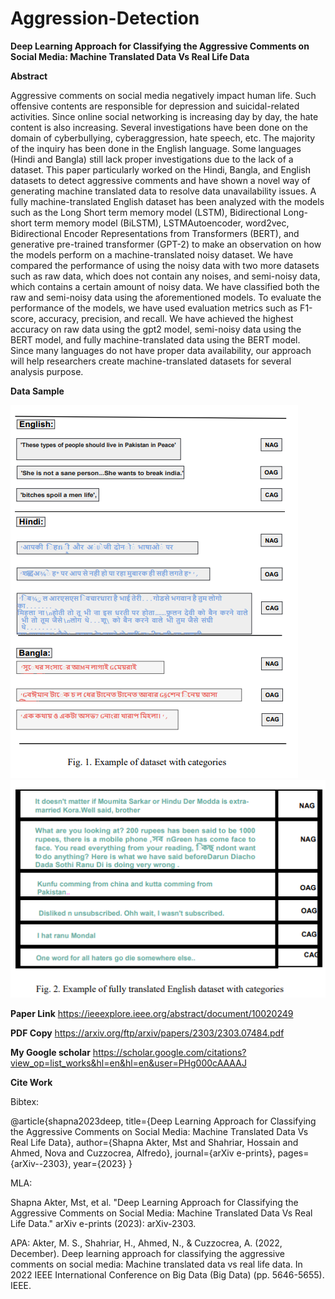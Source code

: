 # Aggression-Detection






**Deep Learning Approach for Classifying the 
Aggressive Comments on Social Media: Machine 
Translated Data Vs Real Life Data**

**Abstract**

Aggressive comments on social media negatively 
impact human life. Such offensive contents are responsible for 
depression and suicidal-related activities. Since online social 
networking is increasing day by day, the hate content is also 
increasing. Several investigations have been done on the domain 
of cyberbullying, cyberaggression, hate speech, etc. The majority 
of the inquiry has been done in the English language. Some 
languages (Hindi and Bangla) still lack proper investigations 
due to the lack of a dataset. This paper particularly worked 
on the Hindi, Bangla, and English datasets to detect aggressive 
comments and have shown a novel way of generating machine translated data to resolve data unavailability issues. A fully 
machine-translated English dataset has been analyzed with the 
models such as the Long Short term memory model (LSTM), 
Bidirectional Long-short term memory model (BiLSTM), LSTMAutoencoder, word2vec, Bidirectional Encoder Representations 
from Transformers (BERT), and generative pre-trained transformer (GPT-2) to make an observation on how the models 
perform on a machine-translated noisy dataset. We have compared the performance of using the noisy data with two more 
datasets such as raw data, which does not contain any noises, 
and semi-noisy data, which contains a certain amount of noisy 
data. We have classified both the raw and semi-noisy data 
using the aforementioned models. To evaluate the performance 
of the models, we have used evaluation metrics such as F1-score,
accuracy, precision, and recall. We have achieved the highest 
accuracy on raw data using the gpt2 model, semi-noisy data 
using the BERT model, and fully machine-translated data using 
the BERT model. Since many languages do not have proper data 
availability, our approach will help researchers create machine-translated datasets for several analysis purpose. 

**Data Sample**

 ![Framework](./images/fig1.png)
 ![Framework](./images/fig2.png)


**Paper Link**
https://ieeexplore.ieee.org/abstract/document/10020249


**PDF Copy**
https://arxiv.org/ftp/arxiv/papers/2303/2303.07484.pdf


**My Google scholar**
https://scholar.google.com/citations?view_op=list_works&hl=en&hl=en&user=PHg000cAAAAJ


  **Cite Work**

  Bibtex:  
  
  @article{shapna2023deep,
  title={Deep Learning Approach for Classifying the Aggressive Comments on Social Media: Machine Translated Data Vs Real Life Data},
  author={Shapna Akter, Mst and Shahriar, Hossain and Ahmed, Nova and Cuzzocrea, Alfredo},
  journal={arXiv e-prints},
  pages={arXiv--2303},
  year={2023}
}


MLA:

Shapna Akter, Mst, et al. "Deep Learning Approach for Classifying the Aggressive Comments on Social Media: Machine Translated Data Vs Real Life Data." arXiv e-prints (2023): arXiv-2303.

APA:
Akter, M. S., Shahriar, H., Ahmed, N., & Cuzzocrea, A. (2022, December). Deep learning approach for classifying the aggressive comments on social media: Machine translated data vs real life data. In 2022 IEEE International Conference on Big Data (Big Data) (pp. 5646-5655). IEEE.


